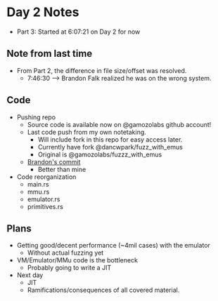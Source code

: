 # Day 2 Notes
* Part 3: Started at 6:07:21 on Day 2 for now

## Note from last time
* From Part 2, the difference in file size/offset was resolved.
  * 7:46:30 --> Brandon Falk realized he was on the wrong system.

## Code
* Pushing repo
  * Source code is available now on @gamozolabs github account!
  * Last code push from my own notetaking.
    * Will include fork in this repo for easy access later.
    * Currently have fork @dancwpark/fuzz_with_emus
    * Original is @gamozolabs/fuzzz_with_emus
  * [Brandon's commit](https://github.com/gamozolabs/fuzz_with_emus/tree/5fc5b6bec091cd7330b649c0b1d470076dd1a2e2)
    * Better than mine
* Code reorganization
  * main.rs
  * mmu.rs
  * emulator.rs
  * primitives.rs

## Plans
* Getting good/decent performance (~4mil cases) with the emulator
  * Without actual fuzzing yet
* VM/Emulator/MMu code is the bottleneck
  * Probably going to write a JIT
* Next day
  * JIT
  * Ramifications/consequences of all covered material.